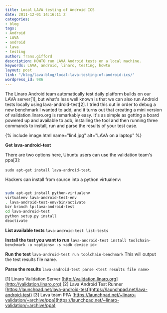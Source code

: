 ```yaml
---
title: Local LAVA testing of Android ICS
date: 2011-12-01 14:16:11 Z
categories:
- blog
tags:
- Android
- LAVA
- android
- lava
- testing
author: frans.gifford
description: HOWTO run LAVA Android tests on a local machine.
keywords: LAVA, android, linaro, testing, howto
layout: post
link: "/blog/lava-blog/local-lava-testing-of-android-ics/"
wordpress_id: 986
---
```


The Linaro Android team automatically test daily platform builds on our LAVA server[1], but what's less well known is that we can also run Android tests locally using lava-android-test[2]. I tried this out in order to debug a new benchmark I wanted to add, and it turns out that creating a mini version of validation.linaro.org is remarkably easy. It's as simple as getting a board powered up and available to adb, installing the tool and then running three commands to install, run and parse the results of your test case.

{% include image.html name="lin4.jpg" alt="LAVA on a laptop" %}

**Get lava-android-test**

There are two options here, Ubuntu users can use the validation team's ppa[3]:

`sudo apt-get install lava-android-test`.


Hackers can install from source into a python virtualenv:

```bash

sudo apt-get install python-virtualenv
virtualenv lava-android-test-env
. lava-android-test-env/bin/activate
bzr branch lp:lava-android-test
cd lava-android-test
python setup.py install
deactivate

```

**List available tests**
`lava-android-test list-tests`

**Install the test you want to run**
`lava-android-test install toolchain-benchmark -o <options> -s <adb device id>`

**Run the test**
`lava-android-test run toolchain-benchmark`
This will output the test results file name.

**Parse the results**
`lava-android-test parse <test results file name>`

[1] Linaro Validation Server [http://validation.linaro.org](http://validation.linaro.org)
[2] Lava Android Test Runner [https://launchpad.net/lava-android-test](https://launchpad.net/lava-android-test)
[3] Lava team PPA [https://launchpad.net/~linaro-validation/+archive/ppa](https://launchpad.net/~linaro-validation/+archive/ppa)